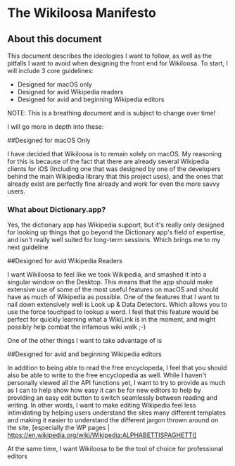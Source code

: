 #  The Wikiloosa Manifesto


## About this document
This document describes the ideologies I want to follow, as well as the pitfalls I want to avoid when designing the front end for Wikiloosa. To start, I will include 3 core guidelines:

- Designed for macOS only
- Designed for avid Wikipedia readers
- Designed for avid and beginning Wikipedia editors

NOTE: This is a breathing document and is subject to change over time!

I will go more in depth into these:



##Designed for macOS Only 

I have decided that Wikiloosa is to remain solely on macOS. My reasoning for this is because of the fact that there are already several Wikipedia clients for iOS (Including one that was designed by one of the developers behind the main Wikipedia library that this project uses), and the ones that already exist are perfectly fine already and work for even the more savvy users.


### What about Dictionary.app?

Yes, the dictionary app has Wikipedia support, but it's really only designed for looking up things that go beyond the Dictionary app's field of expertise, and isn't really well suited for long-term sessions. Which brings me to my next guideline


##Designed for avid Wikipedia Readers

I want Wikiloosa to feel like we took Wikipedia, and smashed it into a singular window on the Desktop. This means that the app should make extensive use of some of the most useful features on macOS and should have as much of Wikipedia as possible. One of the features that I want to nail down extensively well is Look up & Data Detectors. Which allows you to use the force touchpad to lookup a word. I feel that this feature would be perfect for quickly learning what a WikiLink is in the moment, and might possibly help combat the infamous wiki walk ;-)

One of the other things I want to take advantage of is


##Designed for avid and beginning Wikipedia editors

In addition to being able to read the free encyclopeda, I feel that you should also be able to write to the free encyclopedia as well. While I haven't personally viewed all the API functions yet, I want to try to provide as much as I can to help show how easy it can be for new editors to help by providing an easy edit button to switch seamlessly between reading and writing. In other words, I want to make editing Wikipedia feel less intimidating by helping users understand the sites many different templates and making it easier to understand the different jargon thrown around on the site, [especially the WP pages | https://en.wikipedia.org/wiki/Wikipedia:ALPHABETTISPAGHETTI]

At the same time, I want Wikiloosa to be the tool of choice for professional editors
